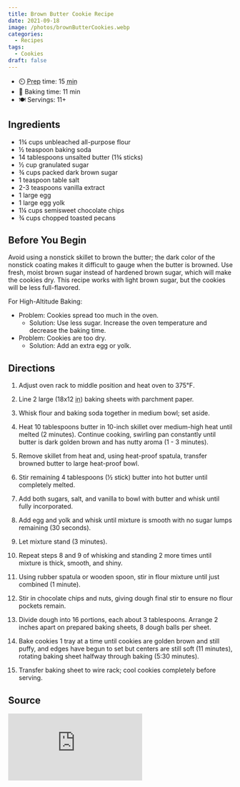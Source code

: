 ```yaml
---
title: Brown Butter Cookie Recipe
date: 2021-09-18
image: /photos/brownButterCookies.webp
categories:
  - Recipes
tags:
  - Cookies
draft: false
---
```


- ⏲️ <abbr title="Preparation">Prep</abbr> time: 15 <abbr title="minute">min</abbr>
- 🍪 Baking time: 11 min
- 🍽️ Servings: 11+

## Ingredients

- 1¾ cups unbleached all-purpose flour
- ½ teaspoon baking soda
- 14 tablespoons unsalted butter (1¾ sticks)
- ½ cup granulated sugar
- ¾ cups packed dark brown sugar
- 1 teaspoon table salt
- 2-3 teaspoons vanilla extract
- 1 large egg
- 1 large egg yolk
- 1¼ cups semisweet chocolate chips
- ¾ cups chopped toasted pecans

## Before You Begin

Avoid using a nonstick skillet to brown the butter; the dark color of the nonstick coating makes it difficult to gauge when the butter is browned. Use fresh, moist brown sugar instead of hardened brown sugar, which will make the cookies dry. This recipe works with light brown sugar, but the cookies will be less full-flavored.

For High-Altitude Baking:

- Problem: Cookies spread too much in the oven.
  - Solution: Use less sugar. Increase the oven temperature and decrease the baking time.
- Problem: Cookies are too dry.
  - Solution: Add an extra egg or yolk.

## Directions

1. Adjust oven rack to middle position and heat oven to 375℉.

2. Line 2 large (18x12 <abbr title="inch">in</abbr>) baking sheets with parchment paper.

3. Whisk flour and baking soda together in medium bowl; set aside.

4. Heat 10 tablespoons butter in 10-inch skillet over medium-high heat until melted (2 minutes). Continue cooking, swirling pan constantly until butter is dark golden brown and has nutty aroma (1 - 3 minutes).

5. Remove skillet from heat and, using heat-proof spatula, transfer browned butter to large heat-proof bowl.

6. Stir remaining 4 tablespoons (½ stick) butter into hot butter until completely melted.

7. Add both sugars, salt, and vanilla to bowl with butter and whisk until fully incorporated.

8. Add egg and yolk and whisk until mixture is smooth with no sugar lumps remaining (30 seconds).

9. Let mixture stand (3 minutes).

10. Repeat steps 8 and 9 of whisking and standing 2 more times until mixture is thick, smooth, and shiny.

11. Using rubber spatula or wooden spoon, stir in flour mixture until just combined (1 minute).

12. Stir in chocolate chips and nuts, giving dough final stir to ensure no flour pockets remain.

13. Divide dough into 16 portions, each about 3 tablespoons. Arrange 2 inches apart on prepared baking sheets, 8 dough balls per sheet.

14. Bake cookies 1 tray at a time until cookies are golden brown and still puffy, and edges have begun to set but centers are still soft (11 minutes), rotating baking sheet halfway through baking (5:30 minutes).

15. Transfer baking sheet to wire rack; cool cookies completely before serving.

## Source

<iframe class="video" src="https://www.youtube-nocookie.com/embed/oCt3xhKCX1k" title="YouTube video player" frameborder="0" allow="accelerometer; autoplay; clipboard-write; encrypted-media; gyroscope; picture-in-picture" allowfullscreen></iframe>
